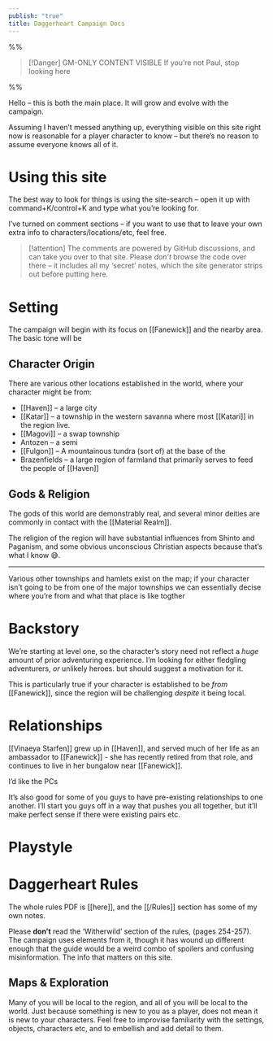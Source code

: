 ```yaml
---
publish: "true"
title: Daggerheart Campaign Docs
---
```

%%
> [!Danger] GM-ONLY CONTENT VISIBLE
> If you’re not Paul, stop looking here

%%

Hello – this is both the main place. It will grow and evolve with the campaign. 

Assuming I haven’t messed anything up, everything visible on this site right now is reasonable for a player character to know – but there’s no reason to assume everyone knows all of it.
# Using this site
The best way to look for things is using the site-search – open it up with command+K/control+K and type what you’re looking for.

I’ve turned on comment sections – if you want to use that to leave your own extra info to characters/locations/etc, feel free.

> [!attention]
> The comments are powered by GitHub discussions, and can take you over to that site. Please *don’t* browse the code over there – it includes all my ‘secret’ notes, which the site generator strips out before putting here.
# Setting
The campaign will begin with its focus on [[Fanewick]] and the nearby area.
The basic tone will be


## Character Origin
There are various other locations established in the world, where your character might be from:
* [[Haven]] – a large city
* [[Katar]] – a township in the western savanna where most [[Katari]] in the region live.
* [[Magovi]] – a swap township
* Antozen – a semi
* [[Fulgon]] – A mountainous tundra (sort of) at the base of the 
* Brazenfields – a large region of farmland that primarily serves to feed the people of [[Haven]] 

## Gods & Religion
The gods of this world are demonstrably real, and several minor deities are commonly in contact with the [[Material Realm]].

The religion of the region will have substantial influences from Shinto and Paganism, and some obvious unconscious Christian aspects because that’s what I know 😅.


***

Various other townships and hamlets exist on the map; if your character isn’t going to be from one of the major townships we can essentially decise where you’re from and what that place is like togther

# Backstory
We’re starting at level one, so the character’s story need not reflect a *huge* amount of prior adventuring experience. I’m looking for either fledgling adventurers, *or* unlikely heroes.  but should suggest a motivation for it. 

This is particularly true if your character is established to be *from* [[Fanewick]], since the region will be challenging *despite* it being local.

# Relationships
[[Vinaeya Starfen]] grew up in [[Haven]], and served much of her life as an ambassador to [[Fanewick]] - she has recently retired from that role, and continues to live in her bungalow near [[Fanewick]].

I’d like the PCs

It’s also good for some of you guys to have pre-existing relationships to one another. I’ll start you guys off in a way that pushes you all together, but it’ll make perfect sense if there were existing pairs etc. 

# Playstyle

# Daggerheart Rules
The whole rules PDF is [[here]], and the [[/Rules]] section has some of my own notes.

Please **don’t** read the ‘Witherwild’ section of the rules, (pages 254-257). The campaign uses elements from it, though it has wound up different enough that the guide would be a weird combo of spoilers and confusing misinformation. The info that matters on this site.

## Maps & Exploration
Many of you will be local to the region, and all of you will be local to the world. Just because something is new to you as a player, does not mean it is new to your characters. Feel free to improvise familiarity with the settings, objects, characters etc, and to embellish and add detail to them. 


